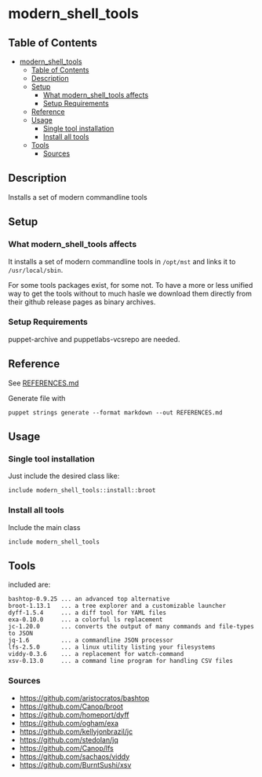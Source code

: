 # modern_shell_tools

## Table of Contents

- [modern_shell_tools](#modern_shell_tools)
  - [Table of Contents](#table-of-contents)
  - [Description](#description)
  - [Setup](#setup)
    - [What modern_shell_tools affects](#what-modern_shell_tools-affects)
    - [Setup Requirements](#setup-requirements)
  - [Reference](#reference)
  - [Usage](#usage)
    - [Single tool installation](#single-tool-installation)
    - [Install all tools](#install-all-tools)
  - [Tools](#tools)
    - [Sources](#sources)

## Description

Installs a set of modern commandline tools

## Setup

### What modern_shell_tools affects

It installs a set of modern commandline tools in `/opt/mst` and links it to `/usr/local/sbin`.

For some tools packages exist, for some not. To have a more or less unified way to get the tools without to much hasle we download them directly from their github release pages as binary archives.

### Setup Requirements

puppet-archive and puppetlabs-vcsrepo are needed.

## Reference

See [REFERENCES.md](REFERENCES.md)

Generate file with

    puppet strings generate --format markdown --out REFERENCES.md


## Usage

### Single tool installation

Just include the desired class like:

    include modern_shell_tools::install::broot

### Install all tools

Include the main class

    include modern_shell_tools


## Tools

included are:

    bashtop-0.9.25 ... an advanced top alternative
    broot-1.13.1   ... a tree explorer and a customizable launcher
    dyff-1.5.4     ... a diff tool for YAML files
    exa-0.10.0     ... a colorful ls replacement
    jc-1.20.0      ... converts the output of many commands and file-types to JSON
    jq-1.6         ... a commandline JSON processor
    lfs-2.5.0      ... a linux utility listing your filesystems
    viddy-0.3.6    ... a replacement for watch-command
    xsv-0.13.0     ... a command line program for handling CSV files

### Sources
- https://github.com/aristocratos/bashtop
- https://github.com/Canop/broot
- https://github.com/homeport/dyff
- https://github.com/ogham/exa
- https://github.com/kellyjonbrazil/jc
- https://github.com/stedolan/jq
- https://github.com/Canop/lfs
- https://github.com/sachaos/viddy
- https://github.com/BurntSushi/xsv
